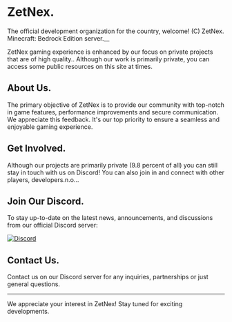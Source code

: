 # ZetNex.

The official development organization for the country, welcome! (C)
ZetNex.
Minecraft: Bedrock Edition server.__

ZetNex gaming experience is enhanced by our focus on private projects that are of high quality.. Although our work is primarily private, you can access some public resources on this site at times.

## About Us.
The primary objective of ZetNex is to provide our community with top-notch in game features, performance improvements and secure communication. We appreciate this feedback. It's our top priority to ensure a seamless and enjoyable gaming experience.

## Get Involved.
Although our projects are primarily private (9.8 percent of all) you can still stay in touch with us on Discord! You can also join in and connect with other players, developers.n.o...

## Join Our Discord.
To stay up-to-date on the latest news, announcements, and discussions from our official Discord server:

[![Discord](https://img.shields.io/discord/123456789?label=Join%20Us&logo=discord&color=7289DA)](https://discord.gg/SU3PkqdTFN)

## Contact Us.
Contact us on our Discord server for any inquiries, partnerships or just general questions.

---

We appreciate your interest in ZetNex! Stay tuned for exciting developments.
